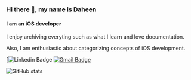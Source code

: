### Hi there 👋, my name is Daheen
#### I am an iOS developer

I enjoy archiving everyting such as what I learn and love documentation.

Also, I am enthusiastic about categorizing concepts of iOS development.

[![Linkedin Badge](https://img.shields.io/badge/-anirudhemmadi-blue?style=flat-square&logo=Linkedin&logoColor=white&link=https://www.linkedin.com/in/https://www.linkedin.com/in/daheen-dana-lee-622bb1189/)
[![Gmail Badge](https://img.shields.io/badge/-kanna6501@gmail.com-c14438?style=flat-square&logo=Gmail&logoColor=white&link=mailto:kanna6501@gmail.com)](mailto:allwhite.dev@gmail.com)

![GitHub stats](https://github-readme-stats.vercel.app/api?username=daheenallwhite&show_icons=true&count_private=true)  

